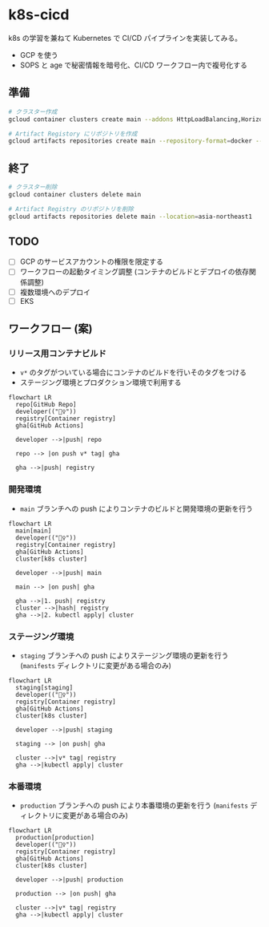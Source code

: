 # k8s-cicd

k8s の学習を兼ねて Kubernetes で CI/CD パイプラインを実装してみる。

- GCP を使う
- SOPS と age で秘密情報を暗号化、CI/CD ワークフロー内で複号化する

## 準備

```bash
# クラスター作成
gcloud container clusters create main --addons HttpLoadBalancing,HorizontalPodAutoscaling,NetworkPolicy

# Artifact Registory にリポジトリを作成
gcloud artifacts repositories create main --repository-format=docker --location=asia-northeast1
```

## 終了

```bash
# クラスター削除
gcloud container clusters delete main

# Artifact Registry のリポジトリを削除
gcloud artifacts repositories delete main --location=asia-northeast1
```



## TODO

- [ ] GCP のサービスアカウントの権限を限定する
- [ ] ワークフローの起動タイミング調整 (コンテナのビルドとデプロイの依存関係調整)
- [ ] 複数環境へのデプロイ
- [ ] EKS

## ワークフロー (案)

### リリース用コンテナビルド

- `v*` のタグがついている場合にコンテナのビルドを行いそのタグをつける
- ステージング環境とプロダクション環境で利用する

```mermaid
flowchart LR
  repo[GitHub Repo]
  developer(("🙋‍♀️"))
  registry[Container registry]
  gha[GitHub Actions]

  developer -->|push| repo
  
  repo --> |on push v* tag| gha
  
  gha -->|push| registry

```

### 

### 開発環境

- `main` ブランチへの push によりコンテナのビルドと開発環境の更新を行う

```mermaid
flowchart LR
  main[main]
  developer(("🙋‍♀️"))
  registry[Container registry]
  gha[GitHub Actions]
  cluster[k8s cluster]

  developer -->|push| main
  
  main --> |on push| gha
  
  gha -->|1. push| registry
  cluster -->|hash| registry
  gha -->|2. kubectl apply| cluster

```

### ステージング環境

- `staging` ブランチへの push によりステージング環境の更新を行う (`manifests` ディレクトリに変更がある場合のみ)

```mermaid
flowchart LR
  staging[staging]
  developer(("🙋‍♀️"))
  registry[Container registry]
  gha[GitHub Actions]
  cluster[k8s cluster]

  developer -->|push| staging
  
  staging --> |on push| gha
  
  cluster -->|v* tag| registry
  gha -->|kubectl apply| cluster

```

### 本番環境

- `production` ブランチへの push により本番環境の更新を行う (`manifests` ディレクトリに変更がある場合のみ)

```mermaid
flowchart LR
  production[production]
  developer(("🙋‍♀️"))
  registry[Container registry]
  gha[GitHub Actions]
  cluster[k8s cluster]

  developer -->|push| production
  
  production --> |on push| gha
  
  cluster -->|v* tag| registry
  gha -->|kubectl apply| cluster

```

